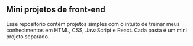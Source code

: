 ## Mini projetos de front-end

Esse repositorio contém projetos simples com o intuito de treinar meus conhecimentos em HTML, CSS, JavaScript e React. Cada pasta é um mini projeto separado.
